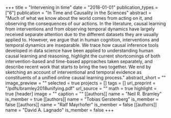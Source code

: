 +++
title = "Intervening in time"
date = "2018-01-01"
publication_types = ["6"]
publication = "In Time and Causality in the Sciences"
abstract = "Much of what we know about the world comes from acting on it, and observing the consequences of our actions. In the literature, causal learning from interventions and from observing temporal dynamics have largely received separate attention due to the different datasets they are usually applied to. However, we argue that in human cognition, interventions and temporal dynamics are inseparable. We trace how causal inference tools developed in data science have been applied to understanding human causal learning and reasoning, highlight the current shortcomings of both intervention-based and time-based approaches taken separately, and describe recent work that starts to bring the two together. We end by sketching an account of interventional and temporal evidence as constituents of a unified online causal learning process."
abstract_short = ""
image_preview = ""
selected = true
projects = []
tags = []
url_preprint = "/pdfs/bramley2018unifying.pdf"
url_source = ""
math = true
highlight = true
[header]
image = ""
caption = ""
[[authors]]
	name = "Neil R. Bramley"
	is_member = true
[[authors]]
	name = "Tobias Gerstenberg"
	is_member = false
[[authors]]
	name = "Ralf Mayrhofer"
	is_member = false
[[authors]]
	name = "David A. Lagnado"
	is_member = false
+++
